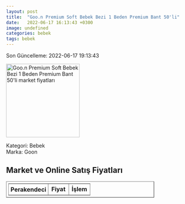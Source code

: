 ```yaml
---
layout: post
title:  "Goo.n Premium Soft Bebek Bezi 1 Beden Premium Bant 50'li"
date:   2022-06-17 16:13:43 +0300
image: undefined
categories: bebek
tags: bebek
---
```


Son Güncelleme: 2022-06-17 19:13:43

<img src="undefined" width="200" alt="Goo.n Premium Soft Bebek Bezi 1 Beden Premium Bant 50'li market fiyatları" />

Kategori: Bebek
<br />
Marka: Goon

<h2>Market ve Online Satış Fiyatları</h2>

<table border="1" style="padding: 5px;width:80%;">
  <tr>
    <td style="padding: 5px;"><strong>Perakendeci</strong></td>
    <td><strong>Fiyat</strong></td>
    <td><strong>İşlem</strong></td>
  </tr>
  
</table>
